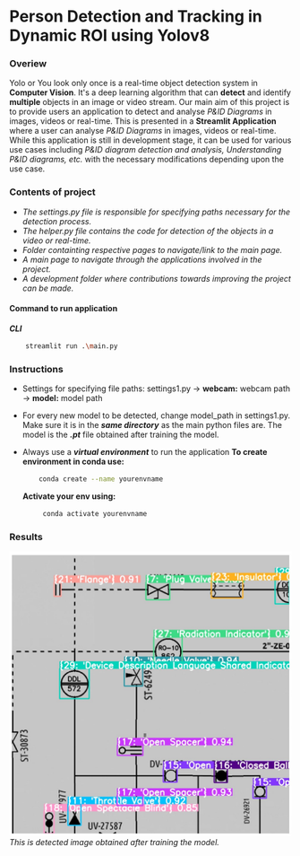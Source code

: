 # Person Detection and Tracking in Dynamic ROI using Yolov8
### Overiew
Yolo or You look only once is a real-time object detection system in **Computer Vision**. It's a deep learning algorithm that can **detect** and identify **multiple** objects in an image or video stream.
Our main aim of this project is to provide users an application to detect and analyse *P&ID Diagrams* in images, videos or real-time.
This is presented in a **Streamlit Application** where a user can analyse *P&ID Diagrams* in images, videos or real-time.
While this application is still in development stage, it can be used for various use cases including *P&ID diagram detection and analysis, Understanding P&ID diagrams, etc.* with the necessary modifications depending upon the use case.

### Contents of project
- *The settings.py file is responsible for specifying paths necessary for the detection process.*
- *The helper.py file contains the code for detection of the objects in a video or real-time.*
- *Folder containting respective pages to navigate/link to the main page.*
- *A main page to navigate through the applications involved in the project.*
- *A development folder where contributions towards improving the project can be made.* 

#### Command to run application

***CLI***
```bash
    streamlit run .\main.py
```  

### Instructions
- Settings for specifying file paths: settings1.py
    -> **webcam:** webcam path
    -> **model:** model path 
- For every new model to be detected, change model_path in settings1.py. Make sure   it     is in the ***same directory*** as the main python files are. The model is the ***.pt*** file obtained after training the model.
- Always use a ***virtual environment*** to run the application
    **To create environment in conda use:**
    ```bash
        conda create --name yourenvname
    ```

    **Activate your env using:**
    ```bash
         conda activate yourenvname
    ```
        

### Results

![](result.jpg)
*This is detected image obtained after training the model.*